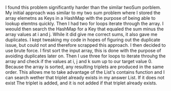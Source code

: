 I found this problem significantly harder than the similar twoSum porblem. My initial approach 
was similar to my two sum problem where I stored the array elemetns as Keys in a HashMap with
the purpose of being able to lookup elemtns quickly. Then I had two for loops iterate through
the array. I weould then search the HashMap for a Key that equaled the sum minus the array values
at i and j. While it did give me correct sums, it also gave me duplicates. I kept tweaking my code
in hopes of figuring out the duplicate issue, but could not and therefore scrapped this approach.
I then decided to use brute force. I first sort the input array, this is done with the purpose of
avoiding duplicates later on. Then I use three for loops to iterate throuhg the array and check if
the values at i, j and k sum up to our target value 0. Because the array is sorted, any resulting
triplets are produced in the same order. This allows me to take advantage of the List's contains
function and I can search wether that triplet already exists in my answer List. If it does not exist
The triplet is added, and it is not added if that triplet already exists.

